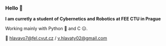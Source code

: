 ### Hello 👋

**I am curretly a student of Cybernetics and Robotics at FEE CTU in Prague**

Working mainly with Python :snake: and C :expressionless:.


:e-mail: hlavavo7@fel.cvut.cz / v.hlavaty02@gmail.com
